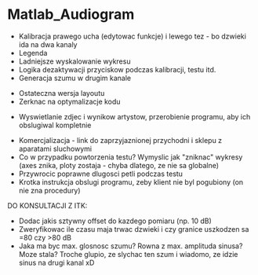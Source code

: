 # Matlab_Audiogram

+ Kalibracja prawego ucha (edytowac funkcje) i lewego tez - bo dzwieki ida na dwa kanaly
+ Legenda 
+ Ladniejsze wyskalowanie wykresu
+ Logika dezaktywacji przyciskow podczas kalibracji, testu itd.
+ Generacja szumu w drugim kanale
- Ostateczna wersja layoutu
- Zerknac na optymalizacje kodu
+ Wyswietlanie zdjec i wynikow artystow, przerobienie programu, aby ich obslugiwal kompletnie
- Komercjalizacja - link do zaprzyjaznionej przychodni i sklepu z aparatami sluchowymi
- Co w przypadku powtorzenia testu? Wymyslic jak "zniknac" wykresy (axes znika, ploty zostaja - chyba dlatego, ze nie sa globalne)
- Przywrocic poprawne dlugosci petli podczas testu
- Krotka instrukcja obslugi programu, zeby klient nie byl pogubiony (on nie zna procedury)

DO KONSULTACJI Z ITK:
- Dodac jakis sztywny offset do kazdego pomiaru (np. 10 dB)
- Zweryfikowac ile czasu maja trwac dzwieki i czy granice uszkodzen sa =80 czy >80 dB
- Jaka ma byc max. glosnosc szumu? Rowna z max. amplituda sinusa? Moze stala?
     Troche glupio, ze slychac ten szum i wiadomo, ze idzie sinus na drugi kanal xD